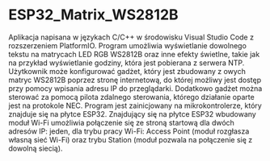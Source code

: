 # ESP32_Matrix_WS2812B
Aplikacja napisana w językach C/C++ w środowisku Visual Studio Code z rozszerzeniem PlatformIO. Program umożliwia wyświetlanie dowolnego tekstu na matrycach LED RGB WS2812B oraz inne efekty świetlne, takie jak na przykład wyświetlanie godziny, która jest pobierana z serwera NTP. Użytkownik może konfigurować gadżet, który jest zbudowany z owych matryc WS2812B poprzez stronę internetową, do której możliwy jest dostęp przy pomocy wpisania adresu IP do przeglądarki. Dodatkowo gadżet można sterować za pomocą pilota zdalnego sterowania, którego działanie oparte jest na protokole NEC. Program jest zainicjowany na mikrokontrolerze, który znajduje się na płytce ESP32. Znajdujący się na płytce ESP32 wbudowany moduł Wi-Fi umożliwia połączenie się ze stroną startową dla dwóch adresów IP: jeden, dla trybu pracy Wi-Fi: Access Point (moduł rozgłasza własną sieć Wi-Fi) oraz trybu Station (moduł pozwala na połączenie się z dowolną siecią). 
